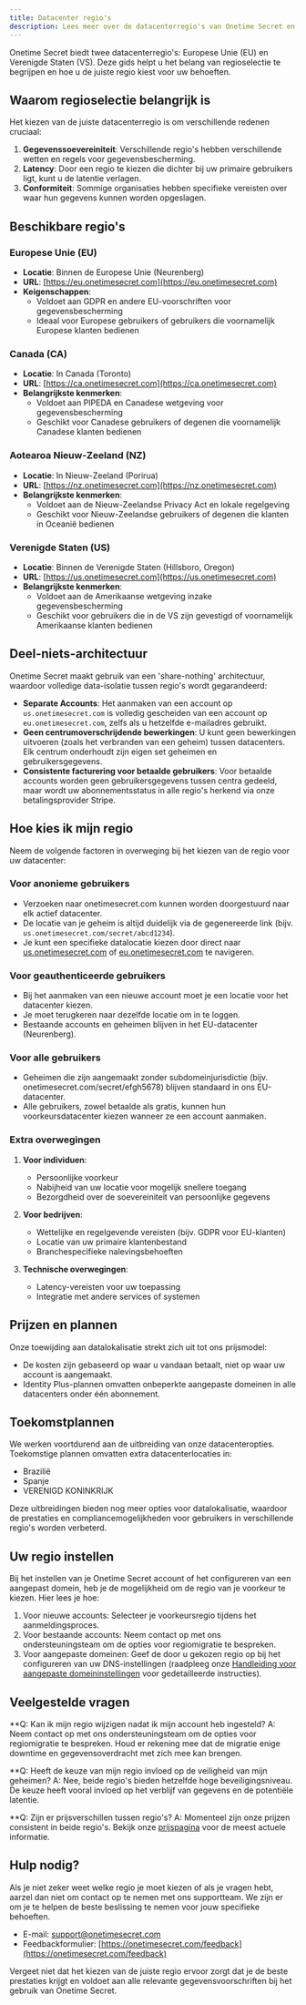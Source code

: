 ```yaml
---
title: Datacenter regio's
description: Lees meer over de datacenterregio's van Onetime Secret en hoe u de juiste regio voor uw behoeften kunt kiezen.
---
```



Onetime Secret biedt twee datacenterregio's: Europese Unie (EU) en Verenigde Staten (VS). Deze gids helpt u het belang van regioselectie te begrijpen en hoe u de juiste regio kiest voor uw behoeften.

## Waarom regioselectie belangrijk is

Het kiezen van de juiste datacenterregio is om verschillende redenen cruciaal:

1. **Gegevenssoevereiniteit**: Verschillende regio's hebben verschillende wetten en regels voor gegevensbescherming.
2. **Latency**: Door een regio te kiezen die dichter bij uw primaire gebruikers ligt, kunt u de latentie verlagen.
3. **Conformiteit**: Sommige organisaties hebben specifieke vereisten over waar hun gegevens kunnen worden opgeslagen.

## Beschikbare regio's

### Europese Unie (EU)

- **Locatie**: Binnen de Europese Unie (Neurenberg)
- **URL**: [https://eu.onetimesecret.com](https://eu.onetimesecret.com)
- **Keigenschappen**:
  - Voldoet aan GDPR en andere EU-voorschriften voor gegevensbescherming
  - Ideaal voor Europese gebruikers of gebruikers die voornamelijk Europese klanten bedienen

### Canada (CA)

- **Locatie**: In Canada (Toronto)
- **URL**: [https://ca.onetimesecret.com](https://ca.onetimesecret.com)
- **Belangrijkste kenmerken**:
  - Voldoet aan PIPEDA en Canadese wetgeving voor gegevensbescherming
  - Geschikt voor Canadese gebruikers of degenen die voornamelijk Canadese klanten bedienen

### Aotearoa Nieuw-Zeeland (NZ)

- **Locatie**: In Nieuw-Zeeland (Porirua)
- **URL**: [https://nz.onetimesecret.com](https://nz.onetimesecret.com)
- **Belangrijkste kenmerken**:
  - Voldoet aan de Nieuw-Zeelandse Privacy Act en lokale regelgeving
  - Geschikt voor Nieuw-Zeelandse gebruikers of degenen die klanten in Oceanië bedienen

### Verenigde Staten (US)

- **Locatie**: Binnen de Verenigde Staten (Hillsboro, Oregon)
- **URL**: [https://us.onetimesecret.com](https://us.onetimesecret.com)
- **Belangrijkste kenmerken**:
  - Voldoet aan de Amerikaanse wetgeving inzake gegevensbescherming
  - Geschikt voor gebruikers die in de VS zijn gevestigd of voornamelijk Amerikaanse klanten bedienen

## Deel-niets-architectuur

Onetime Secret maakt gebruik van een 'share-nothing' architectuur, waardoor volledige data-isolatie tussen regio's wordt gegarandeerd:

- **Separate Accounts**: Het aanmaken van een account op `us.onetimesecret.com` is volledig gescheiden van een account op `eu.onetimesecret.com`, zelfs als u hetzelfde e-mailadres gebruikt.
- **Geen centrumoverschrijdende bewerkingen**: U kunt geen bewerkingen uitvoeren (zoals het verbranden van een geheim) tussen datacenters. Elk centrum onderhoudt zijn eigen set geheimen en gebruikersgegevens.
- **Consistente facturering voor betaalde gebruikers**: Voor betaalde accounts worden geen gebruikersgegevens tussen centra gedeeld, maar wordt uw abonnementsstatus in alle regio's herkend via onze betalingsprovider Stripe.

## Hoe kies ik mijn regio

Neem de volgende factoren in overweging bij het kiezen van de regio voor uw datacenter:

### Voor anonieme gebruikers

- Verzoeken naar onetimesecret.com kunnen worden doorgestuurd naar elk actief datacenter.
- De locatie van je geheim is altijd duidelijk via de gegenereerde link (bijv. `us.onetimesecret.com/secret/abcd1234`).
- Je kunt een specifieke datalocatie kiezen door direct naar [us.onetimesecret.com](https://us.onetimesecret.com/) of [eu.onetimesecret.com](https://eu.onetimesecret.com/) te navigeren.

### Voor geauthenticeerde gebruikers

- Bij het aanmaken van een nieuwe account moet je een locatie voor het datacenter kiezen.
- Je moet terugkeren naar dezelfde locatie om in te loggen.
- Bestaande accounts en geheimen blijven in het EU-datacenter (Neurenberg).

### Voor alle gebruikers

- Geheimen die zijn aangemaakt zonder subdomeinjurisdictie (bijv. onetimesecret.com/secret/efgh5678) blijven standaard in ons EU-datacenter.
- Alle gebruikers, zowel betaalde als gratis, kunnen hun voorkeursdatacenter kiezen wanneer ze een account aanmaken.

### Extra overwegingen

1. **Voor individuen**:
   - Persoonlijke voorkeur
   - Nabijheid van uw locatie voor mogelijk snellere toegang
   - Bezorgdheid over de soevereiniteit van persoonlijke gegevens

2. **Voor bedrijven**:
   - Wettelijke en regelgevende vereisten (bijv. GDPR voor EU-klanten)
   - Locatie van uw primaire klantenbestand
   - Branchespecifieke nalevingsbehoeften

3. **Technische overwegingen**:
   - Latency-vereisten voor uw toepassing
   - Integratie met andere services of systemen

## Prijzen en plannen

Onze toewijding aan datalokalisatie strekt zich uit tot ons prijsmodel:

- De kosten zijn gebaseerd op waar u vandaan betaalt, niet op waar uw account is aangemaakt.
- Identity Plus-plannen omvatten onbeperkte aangepaste domeinen in alle datacenters onder één abonnement.

## Toekomstplannen

We werken voortdurend aan de uitbreiding van onze datacenteropties. Toekomstige plannen omvatten extra datacenterlocaties in:

- Brazilië
- Spanje
- VERENIGD KONINKRIJK

Deze uitbreidingen bieden nog meer opties voor datalokalisatie, waardoor de prestaties en compliancemogelijkheden voor gebruikers in verschillende regio's worden verbeterd.

## Uw regio instellen

Bij het instellen van je Onetime Secret account of het configureren van een aangepast domein, heb je de mogelijkheid om de regio van je voorkeur te kiezen. Hier lees je hoe:

1. Voor nieuwe accounts: Selecteer je voorkeursregio tijdens het aanmeldingsproces.
2. Voor bestaande accounts: Neem contact op met ons ondersteuningsteam om de opties voor regiomigratie te bespreken.
3. Voor aangepaste domeinen: Geef de door u gekozen regio op bij het configureren van uw DNS-instellingen (raadpleeg onze [Handleiding voor aangepaste domeininstellingen](/docs/custom-domains/setup-guide) voor gedetailleerde instructies).

## Veelgestelde vragen

**Q: Kan ik mijn regio wijzigen nadat ik mijn account heb ingesteld?
A: Neem contact op met ons ondersteuningsteam om de opties voor regiomigratie te bespreken. Houd er rekening mee dat de migratie enige downtime en gegevensoverdracht met zich mee kan brengen.

**Q: Heeft de keuze van mijn regio invloed op de veiligheid van mijn geheimen?
A: Nee, beide regio's bieden hetzelfde hoge beveiligingsniveau. De keuze heeft vooral invloed op het verblijf van gegevens en de potentiële latentie.

**Q: Zijn er prijsverschillen tussen regio's?
A: Momenteel zijn onze prijzen consistent in beide regio's. Bekijk onze [prijspagina](https://onetimesecret.com/pricing) voor de meest actuele informatie.

## Hulp nodig?

Als je niet zeker weet welke regio je moet kiezen of als je vragen hebt, aarzel dan niet om contact op te nemen met ons supportteam. We zijn er om je te helpen de beste beslissing te nemen voor jouw specifieke behoeften.

- E-mail: support@onetimesecret.com
- Feedbackformulier: [https://onetimesecret.com/feedback](https://onetimesecret.com/feedback)

Vergeet niet dat het kiezen van de juiste regio ervoor zorgt dat je de beste prestaties krijgt en voldoet aan alle relevante gegevensvoorschriften bij het gebruik van Onetime Secret.
